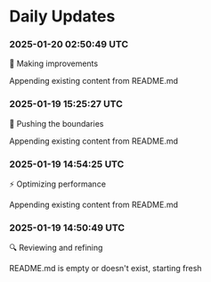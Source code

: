 # Daily Updates

### 2025-01-20 02:50:49 UTC
🔧 Making improvements

Appending existing content from README.md

### 2025-01-19 15:25:27 UTC
🚀 Pushing the boundaries

Appending existing content from README.md

### 2025-01-19 14:54:25 UTC
⚡ Optimizing performance

Appending existing content from README.md

### 2025-01-19 14:50:49 UTC
🔍 Reviewing and refining

README.md is empty or doesn't exist, starting fresh
